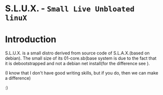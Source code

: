 # S.L.U.X. - `Small Live Unbloated linuX`

# Introduction
S.L.U.X. is a small distro derived from source code of S.L.A.X.(based on debian).
The small size of its 01-core.sb(base system is due to the fact that it is debootstrapped and not a debian net install(for the difference see ).

(I know that I don't have good writing skills, but if you do, then we can make a difference)

:)
